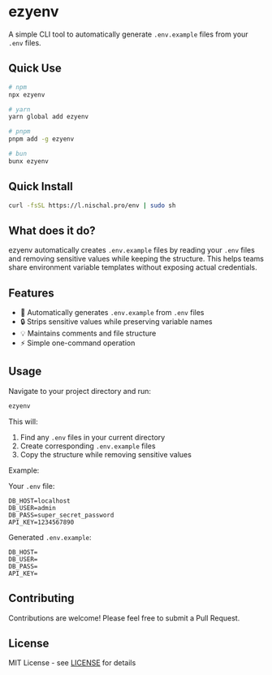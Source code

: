 # ezyenv

A simple CLI tool to automatically generate `.env.example` files from your `.env` files.

## Quick Use

```sh
# npm
npx ezyenv

# yarn
yarn global add ezyenv

# pnpm
pnpm add -g ezyenv

# bun
bunx ezyenv
```

## Quick Install

```sh
curl -fsSL https://l.nischal.pro/env | sudo sh
```

## What does it do?

ezyenv automatically creates `.env.example` files by reading your `.env` files and removing sensitive values while keeping the structure. This helps teams share environment variable templates without exposing actual credentials.

## Features

- 🚀 Automatically generates `.env.example` from `.env` files
- 🔒 Strips sensitive values while preserving variable names
- 💡 Maintains comments and file structure
- ⚡️ Simple one-command operation

## Usage

Navigate to your project directory and run:

```sh
ezyenv
```

This will:

1. Find any `.env` files in your current directory
2. Create corresponding `.env.example` files
3. Copy the structure while removing sensitive values

Example:

Your `.env` file:

```env
DB_HOST=localhost
DB_USER=admin
DB_PASS=super_secret_password
API_KEY=1234567890
```

Generated `.env.example`:

```env
DB_HOST=
DB_USER=
DB_PASS=
API_KEY=
```

## Contributing

Contributions are welcome! Please feel free to submit a Pull Request.

## License

MIT License - see [LICENSE](LICENSE) for details

